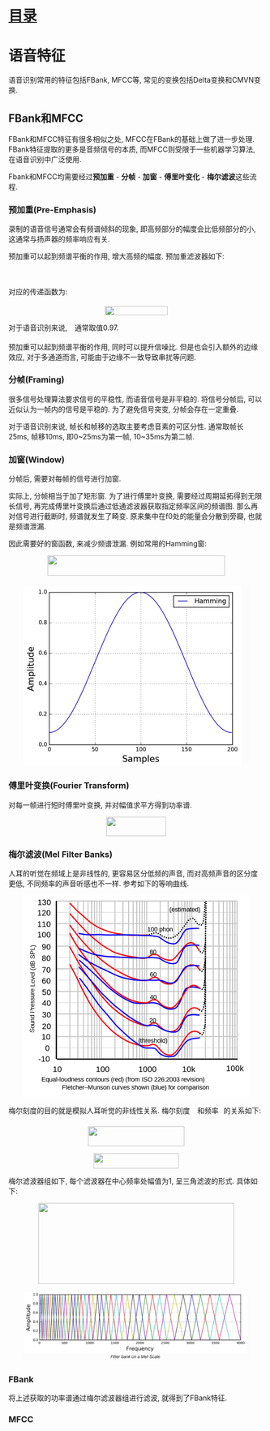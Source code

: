 # [目录](../README.md)

# 语音特征

语音识别常用的特征包括FBank, MFCC等, 常见的变换包括Delta变换和CMVN变换.

## FBank和MFCC

FBank和MFCC特征有很多相似之处, MFCC在FBank的基础上做了进一步处理.
FBank特征提取的更多是音频信号的本质, 而MFCC则受限于一些机器学习算法,
在语音识别中广泛使用.

Fbank和MFCC均需要经过**预加重** - **分帧** - **加窗** - **傅里叶变化** - **梅尔滤波**这些流程.

### 预加重(Pre-Emphasis)

录制的语音信号通常会有频谱倾斜的现象, 即高频部分的幅度会比低频部分的小,
这通常与扬声器的频率响应有关.

预加重可以起到频谱平衡的作用, 增大高频的幅度. 预加重滤波器如下:

<p align="center"><img src="/asr_feature/tex/1f3bcd45e64153083e0c7c41636a32f5.svg?invert_in_darkmode&sanitize=true" align=middle width=168.4302741pt height=16.438356pt/></p>

对应的传递函数为:

<p align="center"><img src="/asr_feature/tex/87a5517586e78a71de123c9e1ed83cd9.svg?invert_in_darkmode&sanitize=true" align=middle width=124.64029380000001pt height=18.0201615pt/></p>

对于语音识别来说, <img src="/asr_feature/tex/ebb66f0e96fcb4a8d842166969b28831.svg?invert_in_darkmode&sanitize=true" align=middle width=10.57650494999999pt height=14.15524440000002pt/>通常取值0.97.

预加重可以起到频谱平衡的作用, 同时可以提升信噪比.
但是也会引入额外的边缘效应, 对于多通道而言, 可能由于边缘不一致导致串扰等问题.

### 分帧(Framing)

很多信号处理算法要求信号的平稳性, 而语音信号是非平稳的. 将信号分帧后,
可以近似认为一帧内的信号是平稳的. 为了避免信号突变, 分帧会存在一定重叠.

对于语音识别来说, 帧长和帧移的选取主要考虑音素的可区分性.
通常取帧长25ms, 帧移10ms, 即0~25ms为第一帧, 10~35ms为第二帧.

### 加窗(Window)

分帧后, 需要对每帧的信号进行加窗.

实际上, 分帧相当于加了矩形窗. 为了进行傅里叶变换, 需要经过周期延拓得到无限长信号,
再完成傅里叶变换后通过低通滤波器获取指定频率区间的频谱图. 那么再对信号进行截断时,
频谱就发生了畸变. 原来集中在f0处的能量会分散到旁瓣, 也就是频谱泄漏.

因此需要好的窗函数, 来减少频谱泄漏. 例如常用的Hamming窗:

<p align="center"><img src="/asr_feature/tex/0f1f87f45fe91bc720fbb6678493e4b7.svg?invert_in_darkmode&sanitize=true" align=middle width=349.4069502pt height=39.452455349999994pt/></p>

<div align=center><img width="450" src="figure/1.png" alt=" "/></div>

### 傅里叶变换(Fourier Transform)

对每一帧进行短时傅里叶变换, 并对幅值求平方得到功率谱.

<p align="center"><img src="/asr_feature/tex/b8827d2a89167057d294dcd22040c703.svg?invert_in_darkmode&sanitize=true" align=middle width=118.48419329999999pt height=38.07696255pt/></p>

### 梅尔滤波(Mel Filter Banks)

人耳的听觉在频域上是非线性的, 更容易区分低频的声音, 而对高频声音的区分度更低,
不同频率的声音听感也不一样. 参考如下的等响曲线.

<div align=center><img width="450" src="figure/2.png" alt=" "/></div>

梅尔刻度的目的就是模拟人耳听觉的非线性关系. 梅尔刻度<img src="/asr_feature/tex/7371e4a1b4ff766095a123b7f0023f5c.svg?invert_in_darkmode&sanitize=true" align=middle width=14.433101099999991pt height=14.15524440000002pt/>和频率<img src="/asr_feature/tex/79986cadd9fb05185bb29bf10739134b.svg?invert_in_darkmode&sanitize=true" align=middle width=9.81741584999999pt height=22.831056599999986pt/>的关系如下:

<p align="center"><img src="/asr_feature/tex/a87721cefd98745d7d5256e30cd3e09c.svg?invert_in_darkmode&sanitize=true" align=middle width=189.6436608pt height=39.452455349999994pt/></p>

<p align="center"><img src="/asr_feature/tex/e699b5bec139c89e89eb2bef096018bb.svg?invert_in_darkmode&sanitize=true" align=middle width=168.9480012pt height=29.58934275pt/></p>

梅尔滤波器组如下, 每个滤波器在中心频率处幅值为1, 呈三角滤波的形式. 具体如下:

<p align="center"><img src="/asr_feature/tex/427c10a537b12a073a6605e49bae080d.svg?invert_in_darkmode&sanitize=true" align=middle width=386.83524825pt height=159.86165909999997pt/></p>

<div align=center><img width="450" src="figure/3.png" alt=" "/></div>

### FBank

将上述获取的功率谱通过梅尔滤波器组进行滤波, 就得到了FBank特征.

### MFCC
